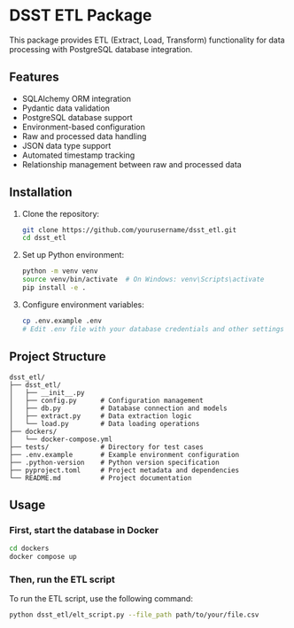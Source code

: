 # DSST ETL Package

This package provides ETL (Extract, Load, Transform) functionality for data processing with PostgreSQL database integration.

## Features

- SQLAlchemy ORM integration
- Pydantic data validation
- PostgreSQL database support
- Environment-based configuration
- Raw and processed data handling
- JSON data type support
- Automated timestamp tracking
- Relationship management between raw and processed data

## Installation

1. Clone the repository:
   ```bash
   git clone https://github.com/yourusername/dsst_etl.git
   cd dsst_etl
   ```

2. Set up Python environment:
   ```bash
   python -m venv venv
   source venv/bin/activate  # On Windows: venv\Scripts\activate
   pip install -e .
   ```

3. Configure environment variables:
   ```bash
   cp .env.example .env
   # Edit .env file with your database credentials and other settings
   ```

## Project Structure
```
dsst_etl/
├── dsst_etl/
│   ├── __init__.py
│   ├── config.py      # Configuration management
│   ├── db.py          # Database connection and models
│   ├── extract.py     # Data extraction logic
│   └── load.py        # Data loading operations
├── dockers/
│   └── docker-compose.yml
├── tests/             # Directory for test cases
├── .env.example       # Example environment configuration
├── .python-version    # Python version specification
├── pyproject.toml     # Project metadata and dependencies
└── README.md          # Project documentation
```

## Usage

### First, start the database in Docker

```bash
cd dockers
docker compose up
```

### Then, run the ETL script
To run the ETL script, use the following command:
```bash
python dsst_etl/elt_script.py --file_path path/to/your/file.csv
```

